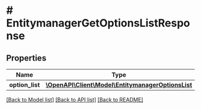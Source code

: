 # # EntitymanagerGetOptionsListResponse


## Properties 


Name | Type | Description | Notes
------------ | ------------- | ------------- | -------------
**option_list**| [**\OpenAPI\Client\Model\EntitymanagerOptionsList**](EntitymanagerOptionsList.md) |   | [optional]


[[Back to Model list]](../../README.md#models) [[Back to API list]](../../README.md#endpoints) [[Back to README]](../../README.md)

